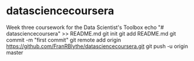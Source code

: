 # datasciencecoursera
Week three coursework for the Data Scientist's Toolbox
echo "# datasciencecoursera" >> README.md
git init
git add README.md
git commit -m "first commit"
git remote add origin https://github.com/FranRBlythe/datasciencecoursera.git
git push -u origin master
